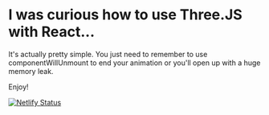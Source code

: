 # I was curious how to use Three.JS with React...

It's actually pretty simple. You just need to remember to use componentWillUnmount to end your animation or you'll open up with a huge memory leak.

Enjoy!

[![Netlify Status](https://api.netlify.com/api/v1/badges/05c6a867-8194-401d-bdd9-6709bebf5a7a/deploy-status)](https://app.netlify.com/sites/gifted-galileo-4bde86/deploys)
